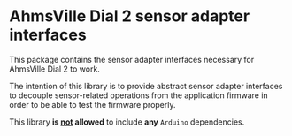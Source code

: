 # AhmsVille Dial 2 sensor adapter interfaces
This package contains the sensor adapter interfaces necessary for AhmsVille Dial 2 to work.

The intention of this library is to provide abstract sensor adapter interfaces to decouple sensor-related operations
from the application firmware in order to be able to test the firmware properly.

This library **is <u>not</u> allowed** to include **any** `Arduino` dependencies.